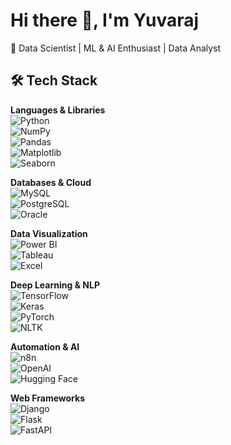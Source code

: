 # Hi there 👋, I'm Yuvaraj  
🚀 Data Scientist | ML & AI Enthusiast | Data Analyst

## 🛠️ Tech Stack

**Languages & Libraries**  
![Python](https://img.shields.io/badge/-Python-3776AB?style=flat&logo=python&logoColor=white)  
![NumPy](https://img.shields.io/badge/-NumPy-013243?style=flat&logo=numpy)  
![Pandas](https://img.shields.io/badge/-Pandas-150458?style=flat&logo=pandas)  
![Matplotlib](https://img.shields.io/badge/-Matplotlib-3776AB?style=flat)  
![Seaborn](https://img.shields.io/badge/-Seaborn-009688?style=flat)

**Databases & Cloud**  
![MySQL](https://img.shields.io/badge/-MySQL-4479A1?style=flat&logo=mysql&logoColor=white)  
![PostgreSQL](https://img.shields.io/badge/-PostgreSQL-336791?style=flat&logo=postgresql)  
![Oracle](https://img.shields.io/badge/-Oracle-F80000?style=flat&logo=oracle)  

**Data Visualization**  
![Power BI](https://img.shields.io/badge/-PowerBI-F2C811?style=flat&logo=powerbi)  
![Tableau](https://img.shields.io/badge/-Tableau-E97627?style=flat&logo=tableau)  
![Excel](https://img.shields.io/badge/-Excel-217346?style=flat&logo=microsoft-excel)

**Deep Learning & NLP**  
![TensorFlow](https://img.shields.io/badge/-TensorFlow-FF6F00?style=flat&logo=tensorflow)  
![Keras](https://img.shields.io/badge/-Keras-D00000?style=flat&logo=keras)  
![PyTorch](https://img.shields.io/badge/-PyTorch-EE4C2C?style=flat&logo=pytorch)  
![NLTK](https://img.shields.io/badge/-NLTK-154D83?style=flat)

**Automation & AI**  
![n8n](https://img.shields.io/badge/-n8n-EA4C89?style=flat&logo=n8n)  
![OpenAI](https://img.shields.io/badge/-OpenAI-412991?style=flat&logo=openai)  
![Hugging Face](https://img.shields.io/badge/-HuggingFace-FFD21E?style=flat&logo=huggingface)

**Web Frameworks**  
![Django](https://img.shields.io/badge/-Django-092E20?style=flat&logo=django)  
![Flask](https://img.shields.io/badge/-Flask-000000?style=flat&logo=flask)  
![FastAPI](https://img.shields.io/badge/-FastAPI-009688?style=flat&logo=fastapi)
